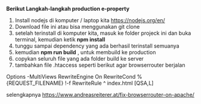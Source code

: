 **Berikut Langkah-langkah production e-property**

1. Install nodejs di komputer / laptop kita
https://nodejs.org/en/
2. Download file ini atau bisa menggunakan git clone
3. setelah terinstall di komputer kita, masuk ke folder projeck ini dan buka terminal, kemudian ketik **npm install**
4. tunggu sampai dependency yang ada berhasil terinstall semuanya
5. kemudian **npm run build** , untuk membuild ke production
6. copykan seluruh file yang ada folder build ke server
7. tambahkan file .htaccess seperti berikut agar browserrouter berjalan

<IfModule mod_rewrite.c>
  
  Options -MultiViews
  RewriteEngine On
  RewriteCond %{REQUEST_FILENAME} !-f
  RewriteRule ^ index.html [QSA,L]
<IfModule>

selengkapnya
https://www.andreasreiterer.at/fix-browserrouter-on-apache/
